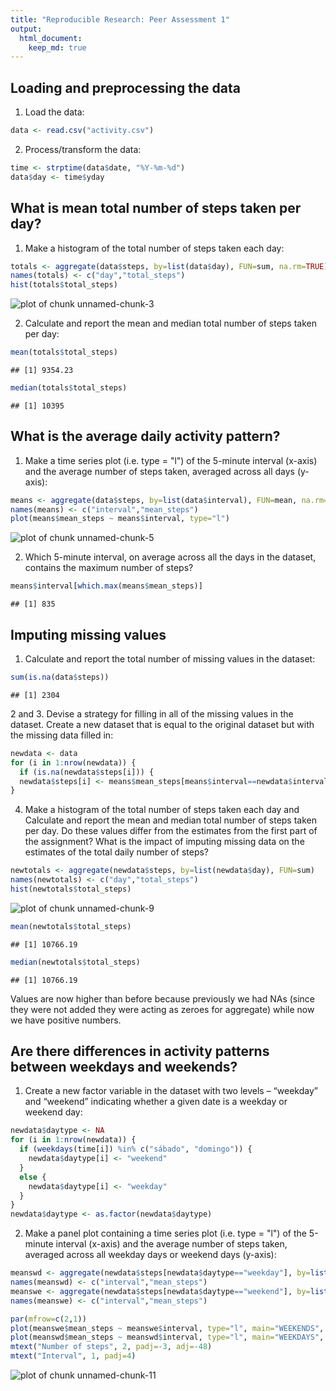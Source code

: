 ```yaml
---
title: "Reproducible Research: Peer Assessment 1"
output: 
  html_document:
    keep_md: true
---
```


## Loading and preprocessing the data

1. Load the data:

```r
data <- read.csv("activity.csv")
```

2. Process/transform the data:

```r
time <- strptime(data$date, "%Y-%m-%d")
data$day <- time$yday
```


## What is mean total number of steps taken per day?

1. Make a histogram of the total number of steps taken each day:

```r
totals <- aggregate(data$steps, by=list(data$day), FUN=sum, na.rm=TRUE)
names(totals) <- c("day","total_steps")
hist(totals$total_steps)
```

![plot of chunk unnamed-chunk-3](figure/unnamed-chunk-3-1.png) 

2. Calculate and report the mean and median total number of steps taken per day:

```r
mean(totals$total_steps)
```

```
## [1] 9354.23
```

```r
median(totals$total_steps)
```

```
## [1] 10395
```

## What is the average daily activity pattern?

1. Make a time series plot (i.e. type = "l") of the 5-minute interval (x-axis) and the average number of steps taken, averaged across all days (y-axis):

```r
means <- aggregate(data$steps, by=list(data$interval), FUN=mean, na.rm=TRUE)
names(means) <- c("interval","mean_steps")
plot(means$mean_steps ~ means$interval, type="l")
```

![plot of chunk unnamed-chunk-5](figure/unnamed-chunk-5-1.png) 

2. Which 5-minute interval, on average across all the days in the dataset, contains the maximum number of steps?

```r
means$interval[which.max(means$mean_steps)]
```

```
## [1] 835
```

## Imputing missing values

1. Calculate and report the total number of missing values in the dataset:

```r
sum(is.na(data$steps))
```

```
## [1] 2304
```

2 and 3. Devise a strategy for filling in all of the missing values in the dataset. Create a new dataset that is equal to the original dataset but with the missing data filled in:

```r
newdata <- data
for (i in 1:nrow(newdata)) {
  if (is.na(newdata$steps[i])) {
  newdata$steps[i] <- means$mean_steps[means$interval==newdata$interval[i]]}
}
```

4. Make a histogram of the total number of steps taken each day and Calculate and report the mean and median total number of steps taken per day. Do these values differ from the estimates from the first part of the assignment? What is the impact of imputing missing data on the estimates of the total daily number of steps?

```r
newtotals <- aggregate(newdata$steps, by=list(newdata$day), FUN=sum)
names(newtotals) <- c("day","total_steps")
hist(newtotals$total_steps)
```

![plot of chunk unnamed-chunk-9](figure/unnamed-chunk-9-1.png) 

```r
mean(newtotals$total_steps)
```

```
## [1] 10766.19
```

```r
median(newtotals$total_steps)
```

```
## [1] 10766.19
```

Values are now higher than before because previously we had NAs (since they were not added they were acting as zeroes for aggregate) while now we have positive numbers.

## Are there differences in activity patterns between weekdays and weekends?

1. Create a new factor variable in the dataset with two levels – “weekday” and “weekend” indicating whether a given date is a weekday or weekend day:

```r
newdata$daytype <- NA
for (i in 1:nrow(newdata)) {
  if (weekdays(time[i]) %in% c("sábado", "domingo")) {
    newdata$daytype[i] <- "weekend"
  }
  else {
    newdata$daytype[i] <- "weekday"
  }
}
newdata$daytype <- as.factor(newdata$daytype)
```

2. Make a panel plot containing a time series plot (i.e. type = "l") of the 5-minute interval (x-axis) and the average number of steps taken, averaged across all weekday days or weekend days (y-axis):

```r
meanswd <- aggregate(newdata$steps[newdata$daytype=="weekday"], by=list(newdata$interval[newdata$daytype=="weekday"]), FUN=mean)
names(meanswd) <- c("interval","mean_steps")
meanswe <- aggregate(newdata$steps[newdata$daytype=="weekend"], by=list(newdata$interval[newdata$daytype=="weekend"]), FUN=mean)
names(meanswe) <- c("interval","mean_steps")

par(mfrow=c(2,1))
plot(meanswe$mean_steps ~ meanswe$interval, type="l", main="WEEKENDS", col="blue", xlab="", ylab="")
plot(meanswd$mean_steps ~ meanswd$interval, type="l", main="WEEKDAYS", col="blue", xlab="", ylab="")
mtext("Number of steps", 2, padj=-3, adj=-48)
mtext("Interval", 1, padj=4)
```

![plot of chunk unnamed-chunk-11](figure/unnamed-chunk-11-1.png) 
